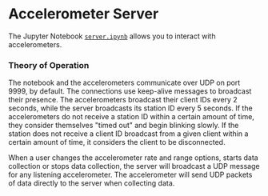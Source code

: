 # Accelerometer Server

The Jupyter Notebook [`server.ipynb`](./server.ipynb) allows you to interact with accelerometers.

### Theory of Operation

The notebook and the accelerometers communicate over UDP on port 9999, by default. The connections use keep-alive messages to broadcast their presence. The accelerometers broadcast their client IDs every 2 seconds, while the server broadcasts its station ID every 5 seconds. If the accelerometers do not receive a station ID within a certain amount of time, they consider themselves "timed out" and begin blinking slowly. If the station does not receive a client ID broadcast from a given client within a certain amount of time, it considers the client to be disconnected.

When a user changes the accelerometer rate and range options, starts data collection or stops data collection, the server will broadcast a UDP message for any listening accelerometer. The accelerometer will send UDP packets of data directly to the server when collecting data.
